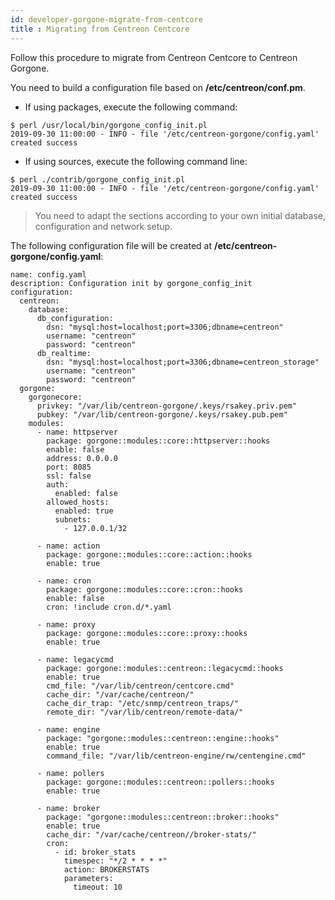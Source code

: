```yaml
---
id: developer-gorgone-migrate-from-centcore
title : Migrating from Centreon Centcore
---
```


Follow this procedure to migrate from Centreon Centcore to Centreon Gorgone.

You need to build a configuration file based on **/etc/centreon/conf.pm**.

- If using packages, execute the following command:

```shell
$ perl /usr/local/bin/gorgone_config_init.pl
2019-09-30 11:00:00 - INFO - file '/etc/centreon-gorgone/config.yaml' created success
```

- If using sources, execute the following command line:

```shell
$ perl ./contrib/gorgone_config_init.pl
2019-09-30 11:00:00 - INFO - file '/etc/centreon-gorgone/config.yaml' created success
```
> You need to adapt the sections according to your own initial database, configuration and network setup.

The following configuration file will be created at **/etc/centreon-gorgone/config.yaml**:

```shell
name: config.yaml
description: Configuration init by gorgone_config_init
configuration:
  centreon:
    database:
      db_configuration:
        dsn: "mysql:host=localhost;port=3306;dbname=centreon"
        username: "centreon"
        password: "centreon"
      db_realtime:
        dsn: "mysql:host=localhost;port=3306;dbname=centreon_storage"
        username: "centreon"
        password: "centreon"
  gorgone:
    gorgonecore:
      privkey: "/var/lib/centreon-gorgone/.keys/rsakey.priv.pem"
      pubkey: "/var/lib/centreon-gorgone/.keys/rsakey.pub.pem"
    modules:
      - name: httpserver
        package: gorgone::modules::core::httpserver::hooks
        enable: false
        address: 0.0.0.0
        port: 8085
        ssl: false
        auth:
          enabled: false
        allowed_hosts:
          enabled: true
          subnets:
            - 127.0.0.1/32

      - name: action
        package: gorgone::modules::core::action::hooks
        enable: true

      - name: cron
        package: gorgone::modules::core::cron::hooks
        enable: false
        cron: !include cron.d/*.yaml

      - name: proxy
        package: gorgone::modules::core::proxy::hooks
        enable: true
  
      - name: legacycmd
        package: gorgone::modules::centreon::legacycmd::hooks
        enable: true
        cmd_file: "/var/lib/centreon/centcore.cmd"
        cache_dir: "/var/cache/centreon/"
        cache_dir_trap: "/etc/snmp/centreon_traps/"
        remote_dir: "/var/lib/centreon/remote-data/"

      - name: engine
        package: "gorgone::modules::centreon::engine::hooks"
        enable: true
        command_file: "/var/lib/centreon-engine/rw/centengine.cmd"

      - name: pollers
        package: gorgone::modules::centreon::pollers::hooks
        enable: true

      - name: broker
        package: "gorgone::modules::centreon::broker::hooks"
        enable: true
        cache_dir: "/var/cache/centreon//broker-stats/"
        cron:
          - id: broker_stats
            timespec: "*/2 * * * *"
            action: BROKERSTATS
            parameters:
              timeout: 10
```
